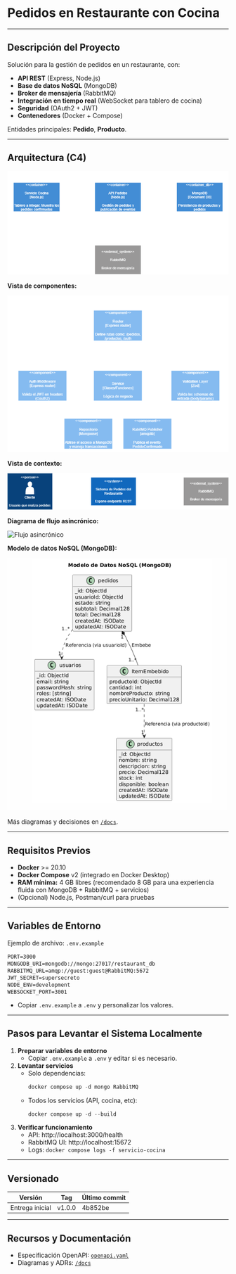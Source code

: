 # Pedidos en Restaurante con Cocina

---

## Descripción del Proyecto

Solución para la gestión de pedidos en un restaurante, con:

- **API REST** (Express, Node.js)
- **Base de datos NoSQL** (MongoDB)
- **Broker de mensajería** (RabbitMQ)
- **Integración en tiempo real** (WebSocket para tablero de cocina)
- **Seguridad** (OAuth2 + JWT)
- **Contenedores** (Docker + Compose)

Entidades principales: **Pedido**, **Producto**.

---

## Arquitectura (C4)

![C4 - Arquitectura de alto nivel](docs/c4/c4-container.png)

**Vista de componentes:**

![C4 - Componentes](docs/c4/c4-component.png)

**Vista de contexto:**

![C4 - Contexto](docs/c4/c4-context.png)

**Diagrama de flujo asincrónico:**

![Flujo asincrónico](docs/c4/c4-system.png)

**Modelo de datos NoSQL (MongoDB):**

![Modelo de datos NoSQL](docs/nosql-schema.png)

Más diagramas y decisiones en [`/docs`](./docs).

---

## Requisitos Previos

- **Docker** >= 20.10
- **Docker Compose** v2 (integrado en Docker Desktop)
- **RAM mínima:** 4 GB libres (recomendado 8 GB para una experiencia fluida con MongoDB + RabbitMQ + servicios)
- (Opcional) Node.js, Postman/curl para pruebas

---

## Variables de Entorno

Ejemplo de archivo: `.env.example`

```env
PORT=3000
MONGODB_URI=mongodb://mongo:27017/restaurant_db
RABBITMQ_URL=amqp://guest:guest@RabbitMQ:5672
JWT_SECRET=supersecreto
NODE_ENV=development
WEBSOCKET_PORT=3001
```

- Copiar `.env.example` a `.env` y personalizar los valores.

---

## Pasos para Levantar el Sistema Localmente

1. **Preparar variables de entorno**
   - Copiar `.env.example` a `.env` y editar si es necesario.
2. **Levantar servicios**
   - Solo dependencias:
     ```powershell
     docker compose up -d mongo RabbitMQ
     ```
   - Todos los servicios (API, cocina, etc):
     ```powershell
     docker compose up -d --build
     ```
3. **Verificar funcionamiento**
   - API: http://localhost:3000/health
   - RabbitMQ UI: http://localhost:15672
   - Logs: `docker compose logs -f servicio-cocina`

---

## Versionado

| Versión         | Tag    | Último commit |
| --------------- | ------ | ------------- |
| Entrega inicial | v1.0.0 | 4b852be       |

---

## Recursos y Documentación

- Especificación OpenAPI: [`openapi.yaml`](./openapi.yaml)
- Diagramas y ADRs: [`/docs`](./docs)
